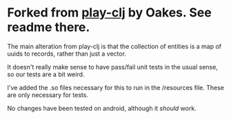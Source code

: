 # Forked from [play-clj](https://github.com/oakes/play-clj) by Oakes. See readme there.

The main alteration from play-clj is that the collection of entities is a map of uuids to records, rather than just a vector.

It doesn't really make sense to have pass/fail unit tests in the usual sense, so our tests are a bit weird.

I've added the .so files necessary for this to run in the /resources file. These are only necessary for tests.

No changes have been tested on android, although it *should* work.
